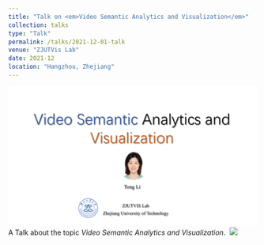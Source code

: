 ```yaml
---
title: "Talk on <em>Video Semantic Analytics and Visualization</em>"
collection: talks
type: "Talk"
permalink: /talks/2021-12-01-talk
venue: "ZJUTVis Lab"
date: 2021-12
location: "Hangzhou, Zhejiang"
---
```


<img src="/images/GroupMeetingReport202112.png" />
A Talk about the topic <em>Video Semantic Analytics and Visualization</em>.&nbsp;&nbsp;<a href="http://TongLi97.github.io/files/GroupMeetingReport202112.pptx"><img src="http://TongLi97.github.io/images/ppt.png" weight="25px" height="25px"/></a>                       
